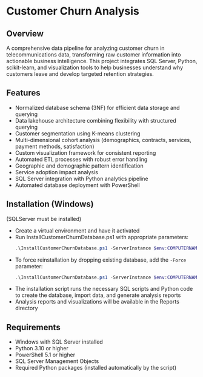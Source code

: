 # Customer Churn Analysis

## Overview
A comprehensive data pipeline for analyzing customer churn in telecommunications data, transforming raw customer information into actionable business intelligence. This project integrates SQL Server, Python, scikit-learn, and visualization tools to help businesses understand why customers leave and develop targeted retention strategies.

## Features
- Normalized database schema (3NF) for efficient data storage and querying
- Data lakehouse architecture combining flexibility with structured querying
- Customer segmentation using K-means clustering
- Multi-dimensional cohort analysis (demographics, contracts, services, payment methods, satisfaction)
- Custom visualization framework for consistent reporting
- Automated ETL processes with robust error handling
- Geographic and demographic pattern identification
- Service adoption impact analysis
- SQL Server integration with Python analytics pipeline
- Automated database deployment with PowerShell

## Installation (Windows)
(SQLServer must be installed)
- Create a virtual environment and have it activated
- Run InstallCustomerChurnDatabase.ps1 with appropriate parameters:
  ```powershell
  .\InstallCustomerChurnDatabase.ps1 -ServerInstance $env:COMPUTERNAME
  ```
- To force reinstallation by dropping existing database, add the `-Force` parameter:
  ```powershell
  .\InstallCustomerChurnDatabase.ps1 -ServerInstance $env:COMPUTERNAME -Force
  ```
- The installation script runs the necessary SQL scripts and Python code to create the database, import data, and generate analysis reports
- Analysis reports and visualizations will be available in the Reports directory

## Requirements
- Windows with SQL Server installed
- Python 3.10 or higher
- PowerShell 5.1 or higher
- SQL Server Management Objects
- Required Python packages (installed automatically by the script)